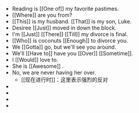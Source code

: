 - Reading is [[One of]] my favorite pastimes.
- [[Where]] are you from?
- [[This]] is my husband. [[That]] is my son, Luke.
- Desiree [[Just]] moved in down the block.
- I'm [[Just]] [[There]] [[Till]] my divorce is final.
- [[Who]] is coconuts [[Enough]] to divorce you.
- We [[Gotta]] go, but we'll see you around.
- We'll [[Have to]] have you [[Over]] [[Sometime]].
- I [[Would]] love to.
- She is [[Awesome]] .
- No, we are never having her over.
	- [[现在进行时]]：这里表示强烈的反对
-
-
-
-